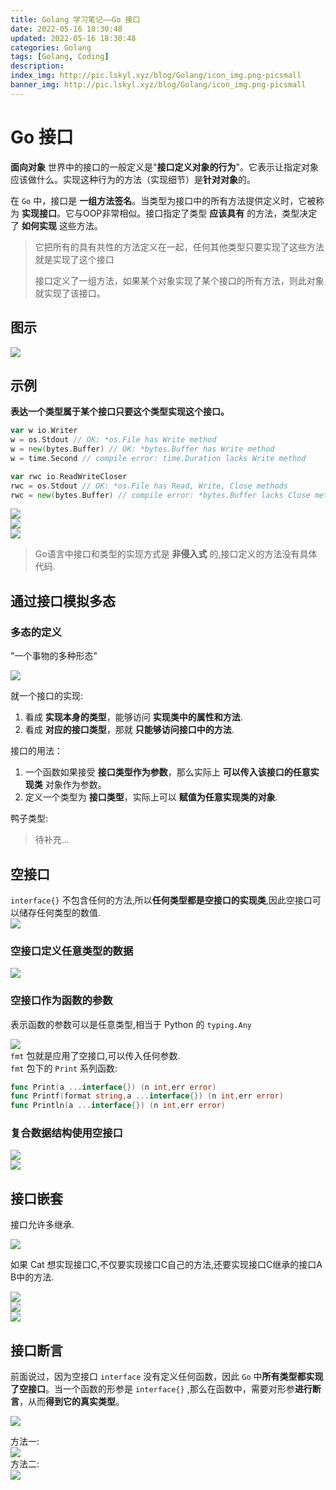 ```yaml
---
title: Golang 学习笔记——Go 接口
date: 2022-05-16 18:30:48
updated: 2022-05-16 18:30:48
categories: Golang
tags: [Golang, Coding]
description: 
index_img: http://pic.lskyl.xyz/blog/Golang/icon_img.png-picsmall
banner_img: http://pic.lskyl.xyz/blog/Golang/icon_img.png-picsmall
---
```

# Go 接口

**面向对象** 世界中的接口的一般定义是"**接口定义对象的行为**"。它表示让指定对象应该做什么。实现这种行为的方法（实现细节）是**针对对象**的。  

在 `Go` 中，接口是 **一组方法签名**。当类型为接口中的所有方法提供定义时，它被称为 **实现接口**。它与OOP非常相似。接口指定了类型 **应该具有** 的方法，类型决定了 **如何实现** 这些方法。

> 它把所有的具有共性的方法定义在一起，任何其他类型只要实现了这些方法就是实现了这个接口  
>
> 接口定义了一组方法，如果某个对象实现了某个接口的所有方法，则此对象就实现了该接口。

## 图示

![](http://pic.lskyl.xyz/blog/Golang/interface-1.png-picsmall)  

## 示例

**表达一个类型属于某个接口只要这个类型实现这个接口。**

```go
var w io.Writer
w = os.Stdout // OK: *os.File has Write method
w = new(bytes.Buffer) // OK: *bytes.Buffer has Write method
w = time.Second // compile error: time.Duration lacks Write method

var rwc io.ReadWriteCloser
rwc = os.Stdout // OK: *os.File has Read, Write, Close methods
rwc = new(bytes.Buffer) // compile error: *bytes.Buffer lacks Close method
```

![](http://pic.lskyl.xyz/blog/Golang/interface-2.png-picsmall)  
![](http://pic.lskyl.xyz/blog/Golang/interface-4.png-picsmall)  
![](http://pic.lskyl.xyz/blog/Golang/interface-3.png-picsmall)  

> Go语言中接口和类型的实现方式是 **非侵入式** 的,接口定义的方法没有具体代码.

## 通过接口模拟多态

### 多态的定义

"一个事物的多种形态"  

![](http://pic.lskyl.xyz/blog/Golang/interface-5.png-picsmall)  

就一个接口的实现:  

1. 看成 **实现本身的类型**，能够访问 **实现类中的属性和方法**.  
2. 看成 **对应的接口类型**，那就 **只能够访问接口中的方法**.  

接口的用法：  

1. 一个函数如果接受 **接口类型作为参数**，那么实际上 **可以传入该接口的任意实现类** 对象作为参数。  
2. 定义一个类型为 **接口类型**，实际上可以 **赋值为任意实现类的对象**.

鸭子类型:  
> 待补充...

## 空接口

`interface{}` 不包含任何的方法,所以**任何类型都是空接口的实现类**,因此空接口可以储存任何类型的数值.  
![](http://pic.lskyl.xyz/blog/Golang/interface-7.png-picsmall)  

### 空接口定义任意类型的数据

![](http://pic.lskyl.xyz/blog/Golang/interface-6.png-picsmall)  

### 空接口作为函数的参数

表示函数的参数可以是任意类型,相当于 Python 的 `typing.Any`  

![](http://pic.lskyl.xyz/blog/Golang/interface-8.png-picsmall)  
`fmt` 包就是应用了空接口,可以传入任何参数.  
`fmt` 包下的 `Print` 系列函数:  

```go
func Print(a ...interface{}) (n int,err error)
func Printf(format string,a ...interface{}) (n int,err error)
func Println(a ...interface{}) (n int,err error)
```

### 复合数据结构使用空接口

![](http://pic.lskyl.xyz/blog/Golang/interface-9.png-picsmall)  
![](http://pic.lskyl.xyz/blog/Golang/interface-10.png-picsmall)  

## 接口嵌套

接口允许多继承.  

![](http://pic.lskyl.xyz/blog/Golang/interface-11.png-picsmall)  

如果 Cat 想实现接口C,不仅要实现接口C自己的方法,还要实现接口C继承的接口A B中的方法.  

![](http://pic.lskyl.xyz/blog/Golang/interface-12.png-picsmall)  
![](http://pic.lskyl.xyz/blog/Golang/interface-13.png-picsmall)  
![](http://pic.lskyl.xyz/blog/Golang/insterface-14.png-picsmall)  

## 接口断言

前面说过，因为空接口 `interface` 没有定义任何函数，因此 `Go` 中**所有类型都实现了空接口**。当一个函数的形参是 `interface{}` ,那么在函数中，需要对形参**进行断言**，从而**得到它的真实类型**。

![](http://pic.lskyl.xyz/blog/Golang/interface-15.png-picsmall)  

方法一:  
![](http://pic.lskyl.xyz/blog/Golang/interface-16.png-picsmall)  
方法二:  
![](http://pic.lskyl.xyz/blog/Golang/interface-17.png-picsmall)  
